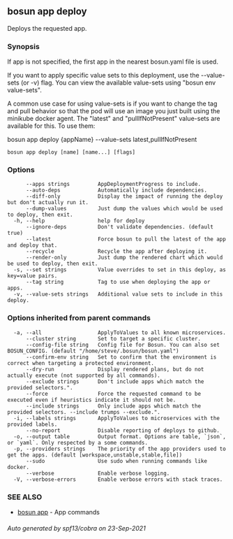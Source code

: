 ## bosun app deploy

Deploys the requested app.

### Synopsis

If app is not specified, the first app in the nearest bosun.yaml file is used.

If you want to apply specific value sets to this deployment, use the --value-sets (or -v) flag.
You can view the available value-sets using "bosun env value-sets". 

A common use case for using value-sets is if you want to change the tag and pull behavior so that
the pod will use an image you just built using the minikube docker agent. The "latest" and "pullIfNotPresent"
value-sets are available for this. To use them:

bosun app deploy {appName} --value-sets latest,pullIfNotPresent


```
bosun app deploy [name] [name...] [flags]
```

### Options

```
      --apps strings         AppDeploymentProgress to include.
      --auto-deps            Automatically include dependencies.
      --diff-only            Display the impact of running the deploy but don't actually run it.
      --dump-values          Just dump the values which would be used to deploy, then exit.
  -h, --help                 help for deploy
      --ignore-deps          Don't validate dependencies. (default true)
      --latest               Force bosun to pull the latest of the app and deploy that.
      --recycle              Recycle the app after deploying it.
      --render-only          Just dump the rendered chart which would be used to deploy, then exit.
  -s, --set strings          Value overrides to set in this deploy, as key=value pairs.
      --tag string           Tag to use when deploying the app or apps.
  -v, --value-sets strings   Additional value sets to include in this deploy.
```

### Options inherited from parent commands

```
  -a, --all                  ApplyToValues to all known microservices.
      --cluster string       Set to target a specific cluster.
      --config-file string   Config file for Bosun. You can also set BOSUN_CONFIG. (default "/home/steve/.bosun/bosun.yaml")
      --confirm-env string   Set to confirm that the environment is correct when targeting a protected environment.
      --dry-run              Display rendered plans, but do not actually execute (not supported by all commands).
      --exclude strings      Don't include apps which match the provided selectors.".
      --force                Force the requested command to be executed even if heuristics indicate it should not be.
      --include strings      Only include apps which match the provided selectors. --include trumps --exclude.".
  -i, --labels strings       ApplyToValues to microservices with the provided labels.
      --no-report            Disable reporting of deploys to github.
  -o, --output table         Output format. Options are table, `json`, or `yaml`. Only respected by a some commands.
  -p, --providers strings    The priority of the app providers used to get the apps. (default [workspace,unstable,stable,file])
      --sudo                 Use sudo when running commands like docker.
      --verbose              Enable verbose logging.
  -V, --verbose-errors       Enable verbose errors with stack traces.
```

### SEE ALSO

* [bosun app](bosun_app.md)	 - App commands

###### Auto generated by spf13/cobra on 23-Sep-2021
